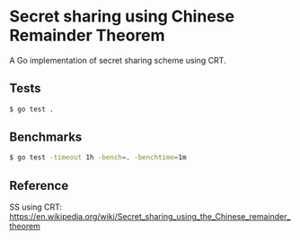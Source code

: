 # Secret sharing using Chinese Remainder Theorem
A Go implementation of secret sharing scheme using CRT.

## Tests
```bash
$ go test .
```

## Benchmarks
```bash
$ go test -timeout 1h -bench=. -benchtime=1m
```

## Reference
SS using CRT: https://en.wikipedia.org/wiki/Secret_sharing_using_the_Chinese_remainder_theorem
